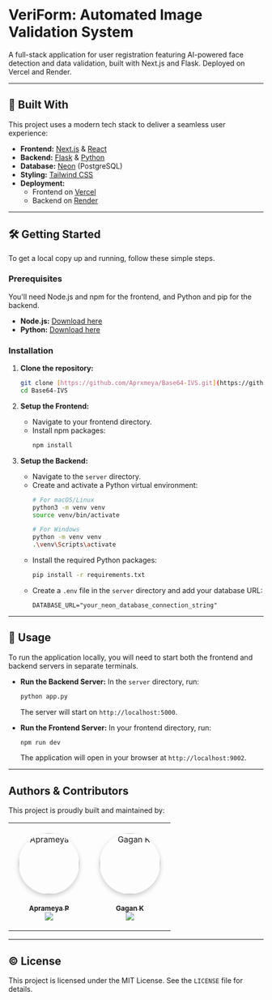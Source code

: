 # VeriForm: Automated Image Validation System 

A full-stack application for user registration featuring AI-powered face detection and data validation, built with Next.js and Flask. Deployed on Vercel and Render.

---
## 🚀 Built With

This project uses a modern tech stack to deliver a seamless user experience:

* **Frontend:** [Next.js](https://nextjs.org/) & [React](https://reactjs.org/)
* **Backend:** [Flask](https://flask.palletsprojects.com/) & [Python](https://www.python.org/)
* **Database:** [Neon](https://neon.tech/) (PostgreSQL)
* **Styling:** [Tailwind CSS](https://tailwindcss.com/)
* **Deployment:**
    * Frontend on [Vercel](https://vercel.com/)
    * Backend on [Render](https://render.com/)

---
## 🛠️ Getting Started

To get a local copy up and running, follow these simple steps.

### Prerequisites

You'll need Node.js and npm for the frontend, and Python and pip for the backend.
* **Node.js:** [Download here](https://nodejs.org/)
* **Python:** [Download here](https://www.python.org/)

### Installation

1.  **Clone the repository:**
    ```sh
    git clone [https://github.com/Aprxmeya/Base64-IVS.git](https://github.com/Aprxmeya/Base64-IVS.git)
    cd Base64-IVS
    ```

2.  **Setup the Frontend:**
    * Navigate to your frontend directory.
    * Install npm packages:
        ```sh
        npm install
        ```

3.  **Setup the Backend:**
    * Navigate to the `server` directory.
    * Create and activate a Python virtual environment:
        ```sh
        # For macOS/Linux
        python3 -m venv venv
        source venv/bin/activate

        # For Windows
        python -m venv venv
        .\venv\Scripts\activate
        ```
    * Install the required Python packages:
        ```sh
        pip install -r requirements.txt
        ```
    * Create a `.env` file in the `server` directory and add your database URL:
        ```
        DATABASE_URL="your_neon_database_connection_string"
        ```

---
## 📖 Usage

To run the application locally, you will need to start both the frontend and backend servers in separate terminals.

* **Run the Backend Server:**
    In the `server` directory, run:
    ```sh
    python app.py
    ```
    The server will start on `http://localhost:5000`.

* **Run the Frontend Server:**
    In your frontend directory, run:
    ```sh
    npm run dev
    ```
    The application will open in your browser at `http://localhost:9002`.

---
##  Authors & Contributors

This project is proudly built and maintained by:

<table>
  <tr>
    <td align="center" style="padding: 20px;">
      <a href="https://github.com/Aprxmeya">
        <img src="https://github.com/Aprxmeya.png?size=120" width="120px;" style="border-radius: 50%; box-shadow: 0 4px 10px rgba(0,0,0,0.2);" alt="Aprameya P"/>
        <br /><br />
        <sub><b>Aprameya P</b></sub>
      </a>
      <br />
      <a href="https://github.com/Aprxmeya">
        <img src="https://img.shields.io/badge/GitHub-Follow-black?logo=github&style=flat-square"/>
      </a>
    </td>
    <td align="center" style="padding: 20px;">
      <a href="https://github.com/Gagan7411082471">
        <img src="https://github.com/Gagan7411082471.png?size=120" width="120px;" style="border-radius: 50%; box-shadow: 0 4px 10px rgba(0,0,0,0.2);" alt="Gagan K"/>
        <br /><br />
        <sub><b>Gagan K</b></sub>
      </a>
      <br />
      <a href="https://github.com/Gagan7411082471">
        <img src="https://img.shields.io/badge/GitHub-Follow-black?logo=github&style=flat-square"/>
      </a>
    </td>
  </tr>
</table>

---
## ©️ License

This project is licensed under the MIT License. See the `LICENSE` file for details.
